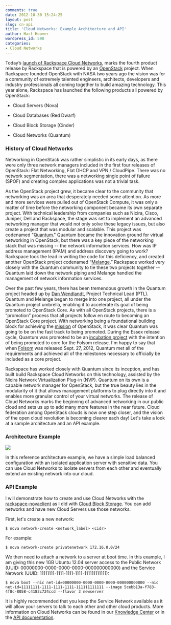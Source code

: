 ```yaml
---
comments: true
date: 2012-10-30 15:24:25
layout: post
slug: cn-api
title: 'Cloud Networks: Example Architecture and API'
author: Hart Hoover
wordpress_id: 590
categories:
- Cloud Networks
---
```


Today’s [launch of Rackspace Cloud Networks](http://www.rackspace.com/blog/cloud-networks-the-next-chapter-in-the-open-cloud/), marks the fourth product release by Rackspace that is powered by an [OpenStack](http://openstack.org) project. When Rackspace founded OpenStack with NASA two years ago the vision was for a community of extremely talented engineers, architects, developers and industry professionals all coming together to build amazing technology. This year alone, Rackspace has launched the following products all powered by OpenStack:
<!-- more -->

	
  * Cloud Servers (Nova)

	
  * Cloud Databases (Red Dwarf)

	
  * Cloud Block Storage (Cinder)

	
  * Cloud Networks (Quantum)




### History of Cloud Networks


Networking in OpenStack was rather simplistic in its early days, as there were only three network managers included in the first four releases of OpenStack: Flat Networking, Flat DHCP and VPN / CloudPipe. There was no network segmentation, there was a networking single point of failure (SPOF) and creating complex applications was not a trivial task.

As the OpenStack project grew, it became clear to the community that networking was an area that desperately needed some attention. As more and more services were pulled out of OpenStack Compute, it was only a matter of time before the networking component became its own separate project. With technical leadership from companies such as Nicira, Cisco, Juniper, Dell and Rackspace, the stage was set to implement an advanced networking manager that would not only solve these legacy issues, but also create a project that was modular and scalable. This project was codenamed "[Quantum](https://launchpad.net/quantum)." Quantum became the innovation ground for virtual networking in OpenStack, but there was a key piece of the networking stack that was missing -- the network information services. How was IP address management (IPAM) and address discovery going to work? Rackspace took the lead in writing the code for this deficiency, and created another OpenStack project codenamed “[Melange](http://wiki.openstack.org/Melange).” Rackspace worked very closely with the Quantum community to tie these two projects together -- Quantum laid down the network piping and Melange handled the management of network information services.

Over the past few years, there has been tremendous growth in the Quantum project headed up by [Dan Wendlandt](http://www.linkedin.com/pub/dan-wendlandt/7/a41/69a), Project Technical Lead (PTL). Quantum and Melange began to merge into one project, all under the Quantum project umbrella, enabling it to accelerate its goal of being promoted to OpenStack Core. As with all OpenStack projects, there is a “promotion” process that all projects follow en route to becoming an OpenStack Core project. With networking being a foundational building block for achieving the [mission](http://wiki.openstack.org/) of OpenStack, it was clear Quantum was going to be on the fast track to being promoted. During the Essex release cycle, Quantum was promoted to be an [incubation project](http://wiki.openstack.org/Governance/Approved/Incubation) with the intention of being promoted to core for the Folsom release. I'm happy to say that when [Folsom](http://www.openstack.org/software/folsom/) was released Sept. 27, 2012, Quantum met all of the requirements and achieved all of the milestones necessary to officially be included as a core project.

Rackspace has worked closely with Quantum since its inception, and has built build Rackspace Cloud Networks on this technology, assisted by the Nicira Network Virtualization Plug-in (NVP). Quantum on its own is a capable network manager for OpenStack, but the true beauty lies in the modularity of it that allows management platforms to plug directly into it and enables more granular control of your virtual networks. The release of Cloud Networks marks the beginning of advanced networking in our public cloud and sets us up to add many more features in the near future. Cloud federation among OpenStack clouds is now one step closer, and the vision of the open cloud revolution is becoming clearer each day! Let's take a look at a sample architecture and an API example.


### Architecture Example


![](a/2012-10-30-cn-api/cloud_networks_example.png)

In this reference architecture example, we have a simple load balanced configuration with an isolated application server with sensitive data. You can use Cloud Networks to isolate servers from each other and eventually extend an existing network into our cloud.


### API Example


I will demonstrate how to create and use Cloud Networks with the [rackspace-novaclient](http://www.rackspace.com/knowledge_center/article/installing-python-novaclient-on-linux-and-mac-os) as I did with [Cloud Block Storage](http://devops.rackspace.com/cbs-api.html). You can add networks and have new Cloud Servers use those networks.

First, let's create a new network:

    
    $ nova network-create <network_label> <cidr>


For example:

    
    $ nova network-create privatenetwork 172.16.0.0/24


We then need to attach a network to a server at boot time. In this example, I am giving this new 1GB Ubuntu 12.04 server access to the Public Network (UUID: 00000000-0000-0000-0000-000000000000) and the Service Network (UUID: 11111111-1111-1111-1111-111111111111):

    
    $ nova boot --nic net-id=00000000-0000-0000-0000-000000000000 --nic net-id=11111111-1111-1111-1111-111111111111 --image 5cebb13a-f783-4f8c-8058-c4182c724ccd --flavor 3 newserver


It is highly recommended that you keep the Service Network available as it will allow your servers to talk to each other and other cloud products. More information on Cloud Networks can be found in our [Knowledge Center](http://www.rackspace.com/knowledge_center/taxonomy/term/1704) or in the [API documentation](http://docs.rackspace.com/servers/api/v2/cn-devguide/content/api_operations.html).
